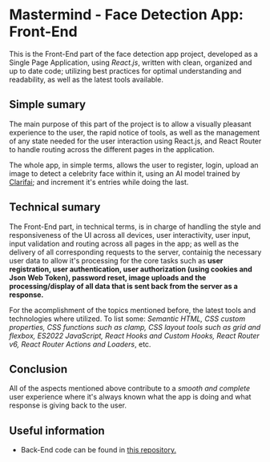 
# Mastermind - Face Detection App: Front-End

This is the Front-End part of the face detection app project, developed as a Single Page Application, using *React.js*, written with clean, organized and up to date code; utilizing best practices for optimal understanding and readability, as well as the latest tools available.

## Simple sumary

The main purpose of this part of the project is to allow a visually pleasant experience to the user, the rapid notice of tools, as well as the management of any state needed for the user interaction using React.js, and React Router to handle routing across the different pages in the application.

The whole app, in simple terms, allows the user to register, login, upload an image to detect a celebrity face within it, using an AI model trained by [Clarifai](https://www.clarifai.com/); and increment it's entries while doing the last.

## Technical sumary

The Front-End part, in technical terms, is in charge of handling the style and responsiveness of the UI across all devices, user interactivity, user input, input validation and routing across all pages in the app; as well as the delivery of all corresponding requests to the server, containig the necessary user data to allow it's processing for the core tasks such as **user registration, user authentication, user authorization (using cookies and Json Web Token), password reset, image uploads and the processing/display of all data that is sent back from the server as a response.**

For the acomplishment of the topics mentioned before, the latest tools and technologies where utilized. To list some: *Semantic HTML, CSS custom properties, CSS functions such as clamp, CSS layout tools such as grid and flexbox, ES2022 JavaScript, React Hooks and Custom Hooks, React Router v6, React Router Actions and Loaders*, etc.

## Conclusion

All of the aspects mentioned above contribute to a *smooth and complete* user experience where it's always known what the app is doing and what response is giving back to the user.

## Useful information

- Back-End code can be found in [this repository.](https://github.com/MarceloLopezS/face-detection-app-back-end)